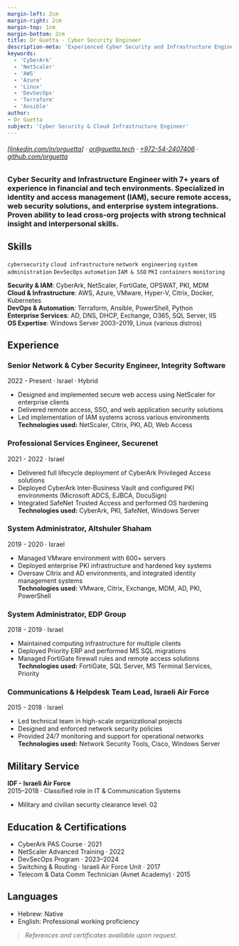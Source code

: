 ```yaml
---
margin-left: 2cm
margin-right: 2cm
margin-top: 1cm
margin-bottom: 2cm
title: Or Guetta - Cyber Security Engineer
description-meta: 'Experienced Cyber Security and Infrastructure Engineer with hands-on expertise in IAM, cloud security, and enterprise systems.'
keywords:
  - 'CyberArk'
  - 'NetScaler'
  - 'AWS'
  - 'Azure'
  - 'Linux'
  - 'DevSecOps'
  - 'Terraform'
  - 'Ansible'
author:
- Or Guetta
subject: 'Cyber Security & Cloud Infrastructure Engineer'
---
```


###### [[linkedin.com/in/orguetta](https://linkedin.com/in/orguetta)] · [or@guetta.tech](mailto:or@guetta.tech) · [+972-54-2407406](tel:+972542407406) · [github.com/orguetta](https://github.com/orguetta)

### Cyber Security and Infrastructure Engineer with 7+ years of experience in financial and tech environments. Specialized in identity and access management (IAM), secure remote access, web security solutions, and enterprise system integrations. Proven ability to lead cross-org projects with strong technical insight and interpersonal skills.

## Skills

```cybersecurity```
```cloud infrastructure```
```network engineering```
```system administration```
```DevSecOps```
```automation```
```IAM & SSO```
```PKI```
```containers```
```monitoring```

**Security & IAM**: CyberArk, NetScaler, FortiGate, OPSWAT, PKI, MDM  
**Cloud & Infrastructure**: AWS, Azure, VMware, Hyper-V, Citrix, Docker, Kubernetes  
**DevOps & Automation**: Terraform, Ansible, PowerShell, Python  
**Enterprise Services**: AD, DNS, DHCP, Exchange, O365, SQL Server, IIS  
**OS Expertise**: Windows Server 2003–2019, Linux (various distros)

## Experience

### Senior Network & Cyber Security Engineer, Integrity Software  
2022 - Present · Israel · Hybrid  

- Designed and implemented secure web access using NetScaler for enterprise clients  
- Delivered remote access, SSO, and web application security solutions  
- Led implementation of IAM systems across various environments  
**Technologies used:** NetScaler, Citrix, PKI, AD, Web Access

### Professional Services Engineer, Securenet  
2021 - 2022 · Israel  

- Delivered full lifecycle deployment of CyberArk Privileged Access solutions  
- Deployed CyberArk Inter-Business Vault and configured PKI environments (Microsoft ADCS, EJBCA, DocuSign)  
- Integrated SafeNet Trusted Access and performed OS hardening  
**Technologies used:** CyberArk, PKI, SafeNet, Windows Server

### System Administrator, Altshuler Shaham  
2019 - 2020 · Israel  

- Managed VMware environment with 600+ servers  
- Deployed enterprise PKI infrastructure and hardened key systems  
- Oversaw Citrix and AD environments, and integrated identity management systems  
**Technologies used:** VMware, Citrix, Exchange, MDM, AD, PKI, PowerShell

### System Administrator, EDP Group  
2018 - 2019 · Israel  

- Maintained computing infrastructure for multiple clients  
- Deployed Priority ERP and performed MS SQL migrations  
- Managed FortiGate firewall rules and remote access solutions  
**Technologies used:** FortiGate, SQL Server, MS Terminal Services, Priority

### Communications & Helpdesk Team Lead, Israeli Air Force  
2015 - 2018 · Israel  

- Led technical team in high-scale organizational projects  
- Designed and enforced network security policies  
- Provided 24/7 monitoring and support for operational networks  
**Technologies used:** Network Security Tools, Cisco, Windows Server

## Military Service

**IDF - Israeli Air Force**  
2015–2018 · Classified role in IT & Communication Systems  
- Military and civilian security clearance level: 02

## Education & Certifications

- CyberArk PAS Course · 2021  
- NetScaler Advanced Training · 2022  
- DevSecOps Program · 2023–2024  
- Switching & Routing · Israeli Air Force Unit · 2017  
- Telecom & Data Comm Technician (Avnet Academy) · 2015  

## Languages

- Hebrew: Native  
- English: Professional working proficiency  

> *References and certificates available upon request.*